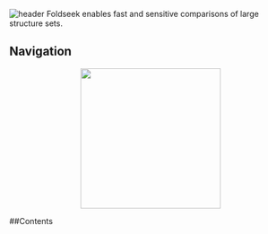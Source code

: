 ![header](https://capsule-render.vercel.app/api?type=transparent&color=auto&height=300&section=header&text=isoNMF&fontSize=90&animation=fadeIn&fontAlignY=38&desc=Isolated%20Forest%20NMF%20Gene%20Filtering!&descAlignY=51&descAlign=62)
Foldseek enables fast and sensitive comparisons of large structure sets.
## Navigation
<p align="center"><img src="https://github.com/jaeminjj/a.png" height="250"/></p>
##Contents

